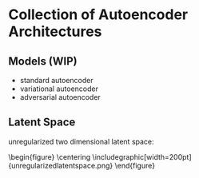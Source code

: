 # Collection of Autoencoder Architectures

## Models (WIP)

- standard autoencoder
- variational autoencoder
- adversarial autoencoder

## Latent Space

unregularized two dimensional latent space:

\begin{figure}
\centering
\includegraphic[width=200pt]{unregularizedlatentspace.png}
\end{figure}
